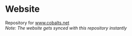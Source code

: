 # Website
Repository for www.cobalts.net  
*Note: The website gets synced with this repository instantly*
